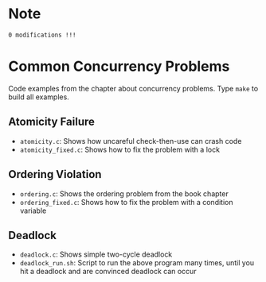 
# Note 
    0 modifications !!!
    
# Common Concurrency Problems

Code examples from the chapter about concurrency problems.
Type `make` to build all examples.

## Atomicity Failure

- `atomicity.c`: Shows how uncareful check-then-use can crash code
- `atomicity_fixed.c`: Shows how to fix the problem with a lock

## Ordering Violation

- `ordering.c`: Shows the ordering problem from the book chapter
- `ordering_fixed.c`: Shows how to fix the problem with a condition variable

## Deadlock

- `deadlock.c`: Shows simple two-cycle deadlock
- `deadlock_run.sh`: Script to run the above program many times, until you hit a deadlock and are convinced deadlock can occur

